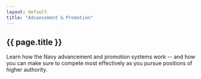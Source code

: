 ```yaml
---
layout: default
title: "Advancement & Promotion"
---
```

## {{ page.title }}

Learn how the Navy advancement and promotion systems work -- and how you can
make sure to compete most effectively as you pursue positions of higher
authority.
